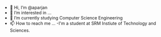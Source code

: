 - 👋 Hi, I’m @aparjan
- 👀 I’m interested in ...
- 🌱 I’m currently studying Computer Science Engineering
- 📫 How to reach me ...
-I'm a student at SRM Instiute of Technology and Sciences.

